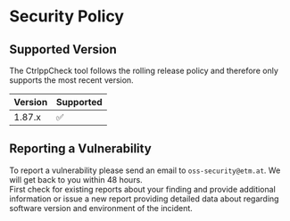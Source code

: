 # Security Policy

## Supported Version

The CtrlppCheck tool follows the rolling release policy and therefore only
supports the most recent version.

| Version | Supported          |
| ------- | ------------------ |
| 1.87.x  | :white_check_mark: |

## Reporting a Vulnerability

To report a vulnerability please send an email to `oss-security@etm.at`. We will get back to you within 48 hours.  
First check for existing reports about your finding and provide additional
information or issue a new report providing detailed data about regarding
software version and environment of the incident.
